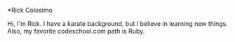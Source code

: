 *Rick Colosimo

Hi, I'm Rick. I have a karate background, but I believe in learning new things.
Also, my favorite codeschool.com path is Ruby.
